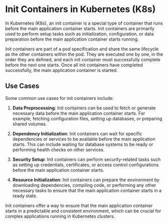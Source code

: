 # Init Containers in Kubernetes (K8s)

In Kubernetes (K8s), an init container is a special type of container that runs before the main application container starts. Init containers are primarily used to perform setup tasks such as initialization, configuration, or data preparation before the main application container starts running.

Init containers are part of a pod specification and share the same lifecycle as the other containers within the pod. They are executed one by one, in the order they are defined, and each init container must successfully complete before the next one starts. Once all init containers have completed successfully, the main application container is started.

## Use Cases

Some common use cases for init containers include:

1. **Data Preprocessing**: Init containers can be used to fetch or generate necessary data before the main application container starts. For example, fetching configuration files, setting up databases, or preparing shared volumes.

2. **Dependency Initialization**: Init containers can wait for specific dependencies or services to be available before the main application starts. This can include waiting for database systems to be ready or performing health checks on other services.

3. **Security Setup**: Init containers can perform security-related tasks such as setting up credentials, certificates, or access control configurations before the main application container starts.

4. **Resource Initialization**: Init containers can prepare the environment by downloading dependencies, compiling code, or performing any other necessary tasks to ensure that the main application container starts in a ready state.

Init containers offer a way to ensure that the main application container starts in a predictable and consistent environment, which can be crucial for complex applications running in Kubernetes clusters.
